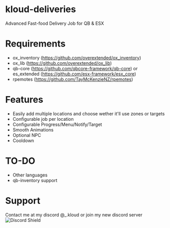 # kloud-deliveries
Advanced Fast-food Delivery Job for QB & ESX

# Requirements
- ox_inventory (https://github.com/overextended/ox_inventory)
- ox_lib (https://github.com/overextended/ox_lib)
- qb-core (https://github.com/qbcore-framework/qb-core) or es_extended (https://github.com/esx-framework/esx_core)
- rpemotes (https://github.com/TayMcKenzieNZ/rpemotes)

# Features
- Easily add multiple locations and choose wether it'll use zones or targets
- Configurable job per location
- Configurable Progress/Menu/Notify/Target
- Smooth Animations
- Optional NPC
- Cooldown

# TO-DO
- Other languages
- qb-inventory support

# Support
Contact me at my discord @_.kloud or join my new discord server 
![Discord Shield](https://discordapp.com/api/guilds/1131198002976014377/widget.png?style=shield)
